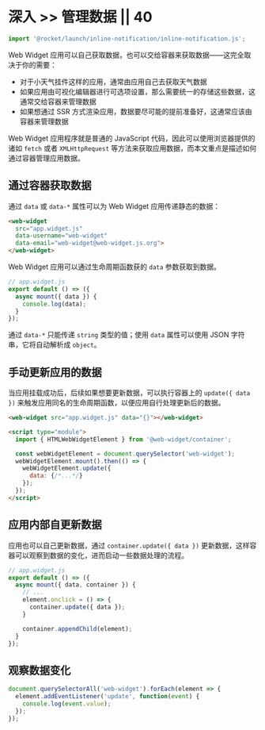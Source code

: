 # 深入 >> 管理数据 || 40

```js script
import '@rocket/launch/inline-notification/inline-notification.js';
```

Web Widget 应用可以自己获取数据，也可以交给容器来获取数据——这完全取决于你的需要：

* 对于小天气挂件这样的应用，通常由应用自己去获取天气数据
* 如果应用由可视化编辑器进行可选项设置，那么需要统一的存储这些数据，这通常交给容器来管理数据
* 如果想通过 SSR 方式渲染应用，数据要尽可能的提前准备好，这通常应该由容器来管理数据

Web Widget 应用程序就是普通的 JavaScript 代码，因此可以使用浏览器提供的诸如 `fetch` 或者 `XMLHttpRequest` 等方法来获取应用数据，而本文重点是描述如何通过容器管理应用数据。

## 通过容器获取数据

通过 `data` 或 `data-*` 属性可以为 Web Widget 应用传递静态的数据：

```html
<web-widget
  src="app.widget.js"
  data-username="web-widget"
  data-email="web-widget@web-widget.js.org">
</web-widget>
```

Web Widget 应用可以通过生命周期函数获的 `data` 参数获取到数据。

```js
// app.widget.js
export default () => ({
  async mount({ data }) {
    console.log(data);
  }
});
```

<inline-notification type="tip">

通过 `data-*` 只能传递 `string` 类型的值；使用 `data` 属性可以使用 JSON 字符串，它将自动解析成 `object`。

</inline-notification>

## 手动更新应用的数据

当应用挂载成功后，后续如果想要更新数据，可以执行容器上的 `update({ data })` 来触发应用同名的生命周期函数，以便应用自行处理更新后的数据。

```html
<web-widget src="app.widget.js" data="{}"></web-widget>

<script type="module">
  import { HTMLWebWidgetElement } from '@web-widget/container';

  const webWidgetElement = document.querySelector('web-widget');
  webWidgetElement.mount().then(() => {
    webWidgetElement.update({
      data: {/*...*/}
    });
  });
</script>
```

## 应用内部自更新数据

应用也可以自己更新数据，通过 `container.update({ data })` 更新数据，这样容器可以观察到数据的变化，进而启动一些数据处理的流程。

```js
// app.widget.js
export default () => ({
  async mount({ data, container }) {
    // ...
    element.onclick = () => {
      container.update({ data });
    }

    container.appendChild(element);
  }
});
```

## 观察数据变化

```js
document.querySelectorAll('web-widget').forEach(element => {
  element.addEventListener('update', function(event) {
    console.log(event.value);
  });
});
```
